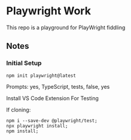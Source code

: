 # Playwright Work

This repo is a playground for PlayWright fiddling

## Notes
### Initial Setup
```
npm init playwright@latest
```

Prompts:
yes, TypeScript, tests, false, yes

Install VS Code Extension For Testing

If cloning:
```
npm i --save-dev @playwright/test;
npx playwright install;
npm install;
```
